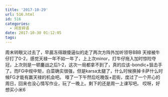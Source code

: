 ```yaml
---
title: '2017-10-29'
url: 516.html
id: 516
categories:
  - 闲言碎语
date: 2017-10-30 01:12:05
tags:
---
```


周末转眼又过去了，早晨冻得跟傻逼似的走了两次方阵外加听领导BBB 天禄被牛仔打了0-2，感觉天禄一年不如一年了，上上次minor，打牛仔拖入加时惊险夺冠，上次则是一顿鏖战之后1-2，这次一局都拿不到了，真的应该-bondic+狙击手了。而FG中规中矩，白菜确实很强，但是karsa太腿了，什么时候换掉卡萨什么时候FG才能有赢天禄的机会吧。 嚎了一下午然后吃晚饭+逛街，度过了一个开心的周日，回来也没心情写作业，玩了一晚上。剩下的还是周一上课写吧。 哎呀，好想买小米6
